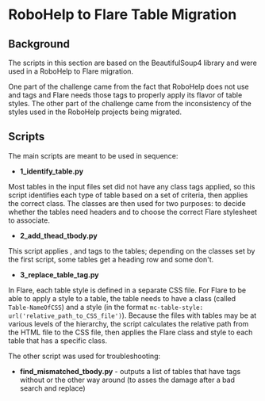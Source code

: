 # RoboHelp to Flare Table Migration

## Background
The scripts in this section are based on the BeautifulSoup4 library and were used in a RoboHelp to Flare migration. 

One part of the challenge came from the fact that RoboHelp does not use <thead> and <tbody> tags and Flare needs those tags to properly apply its flavor of table styles. The other part of the challenge came from the inconsistency of the styles used in the RoboHelp projects being migrated.

## Scripts
The main scripts are meant to be used in sequence:
* **1_identify_table.py**

Most tables in the input files set did not have any class tags applied, so this script identifies each type of table based on a set of criteria, then applies the correct class. The classes are then used for two purposes: to decide whether the tables need headers and to choose the correct Flare stylesheet to associate.

* **2_add_thead_tbody.py**

This script applies <thead>, <th> and <tbody> tags to the tables; depending on the classes set by the first script, some tables get a heading row and some don't.

* **3_replace_table_tag.py**

In Flare, each table style is defined in a separate CSS file. For Flare to be able to apply a style to a table, the table needs to have a class (called `Table-NameOfCSS`) and a style (in the format `mc-table-style: url('relative_path_to_CSS_file')`). Because the files with tables may be at various levels of the hierarchy, the script calculates the relative path from the HTML file to the CSS file, then applies the Flare class and style to each table that has a specific class.

The other script was used for troubleshooting:
* **find_mismatched_tbody.py** - outputs a list of tables that have <tbody> tags without </tbody> or the other way around (to asses the damage after a bad search and replace)
